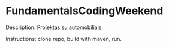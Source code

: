 # FundamentalsCodingWeekend

Description: Projektas su automobiliais.

Instructions: clone repo, build with maven, run.
